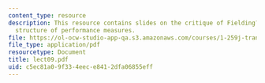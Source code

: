 ```yaml
---
content_type: resource
description: This resource contains slides on the critique of Fielding?s approach
  structure of performance measures.
file: https://ol-ocw-studio-app-qa.s3.amazonaws.com/courses/1-259j-transit-management-fall-2006/c5ec81a09f334eece8412dfa06855eff_lect09.pdf
file_type: application/pdf
resourcetype: Document
title: lect09.pdf
uid: c5ec81a0-9f33-4eec-e841-2dfa06855eff
---
```

